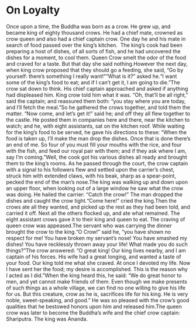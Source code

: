 # On Loyalty

Once upon a time, the Buddha was born as a crow. He grew up, and became king of eighty thousand crows. He had a chief mate, crowned as crow queen and also had a chief captain crow. One day he and his mate in search of food passed over the king’s kitchen.       The king’s cook had been preparing a host of dishes, of all sorts of fish, and he had uncovered the dishes for a moment, to cool them. Queen Crow smelt the odor of the food and craved for a taste. But that day she said nothing.​However the next day, when king crow proposed that they should go a feeding, she said, “Go by yourself: there’s something I really want!”“What is it?” asked he.“I want some of the king’s food to eat; and if I can’t get it, I am going to die.”The crow sat down to think. His chief captain approached and asked if anything had displeased him. King crow told him what it was. “Oh, that’ll be all right,” said the captain; and reassured them both: “you stay where you are today, and I’ll fetch the meal.”So he gathered the crows together, and told them the matter. “Now come, and let’s get it!” said he; and off they all flew together to the castle. He posted them in companies here and there, near the kitchen to watch; and he, with eight assistants, sat on the kitchen roof. While waiting for the king’s food to be served, he gave his directions to these: “When the food is taken up, I’ll make the man drop the dishes. Once that is done there’s an end of me. So four of you must fill your mouths with the rice, and four with the fish, and feed our royal pair with them; and if they ask where I am, say I’m coming.”Well, the cook got his various dishes all ready and brought them to the king’s rooms. As he passed through the court, the crow captain with a signal to his followers flew and settled upon the carrier’s chest, struck him with extended claws, with his beak, sharp as a spear-point, pecked the end of the man’s nose.The king was walking up and down upon an upper floor, when looking out of a large window he saw what the crow was doing. He hailed the carrier: “Catch the crow!” The man dropped the dishes and caught the crow tight.“Come here!” cried the king.Then the crows ate all they wanted, and picked up the rest as they had been told, and carried it off. Next all the others flocked up, and ate what remained. The eight assistant crows gave it to their king and queen to eat. The craving of queen crow was appeased.The servant who was carrying the dinner brought the crow to the king.“O Crow!” said he, “you have shown no respect for me! You have broken my servant’s nose! You have smashed my dishes! You have recklessly thrown away your life! What made you do such things?”The crow answered: “O great king! Our king lives nearby, and I am captain of his forces. His wife had a great longing, and wanted a taste of your food. Our king told me what she craved. At once I devoted my life. Now I have sent her the food; my desire is accomplished. This is the reason why I acted as I did.”When the king heard this, he said: “We do great honor to men, and yet cannot make friends of them. Even though we make presents of such things as a whole village, we can find no one willing to give his life for us. But this creature, crow as he is, sacrifices life for his king. He is very noble, sweet-speaking, and good.” He was so pleased with the crow’s good qualities that he bestowed honors upon him and released him.​The queen crow was later to become the Buddha’s wife and the chief crow captain: Shariputra. The king was Ananda.
